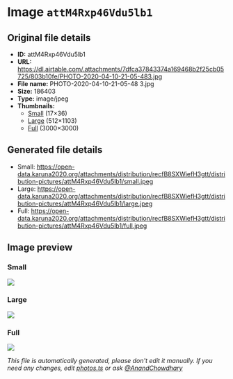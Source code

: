 # Image `attM4Rxp46Vdu5lb1`

## Original file details

- **ID:** attM4Rxp46Vdu5lb1
- **URL:** https://dl.airtable.com/.attachments/7dfca37843374a169468b2f25cb05725/803b10fe/PHOTO-2020-04-10-21-05-483.jpg
- **File name:** PHOTO-2020-04-10-21-05-48 3.jpg
- **Size:** 186403
- **Type:** image/jpeg
- **Thumbnails:**
  - [Small](https://dl.airtable.com/.attachmentThumbnails/1e09e27cfd2731bd5a714551a4e28e0a/26f77ca9) (17×36)
  - [Large](https://dl.airtable.com/.attachmentThumbnails/dd6c187c3b8f054e157505033ba1cb47/7fd6b729) (512×1103)
  - [Full](https://dl.airtable.com/.attachmentThumbnails/e0d6762008c225a4861287ca7752c821/8821c92d) (3000×3000)

## Generated file details

- Small: https://open-data.karuna2020.org/attachments/distribution/recfB8SXWiefH3gtt/distribution-pictures/attM4Rxp46Vdu5lb1/small.jpeg
- Large: https://open-data.karuna2020.org/attachments/distribution/recfB8SXWiefH3gtt/distribution-pictures/attM4Rxp46Vdu5lb1/large.jpeg
- Full: https://open-data.karuna2020.org/attachments/distribution/recfB8SXWiefH3gtt/distribution-pictures/attM4Rxp46Vdu5lb1/full.jpeg

## Image preview

### Small

![](https://open-data.karuna2020.org/attachments/distribution/recfB8SXWiefH3gtt/distribution-pictures/attM4Rxp46Vdu5lb1/small.jpeg)

### Large

![](https://open-data.karuna2020.org/attachments/distribution/recfB8SXWiefH3gtt/distribution-pictures/attM4Rxp46Vdu5lb1/large.jpeg)

### Full

![](https://open-data.karuna2020.org/attachments/distribution/recfB8SXWiefH3gtt/distribution-pictures/attM4Rxp46Vdu5lb1/full.jpeg)

_This file is automatically generated, please don't edit it manually. If you need any changes, edit [photos.ts](/photos.ts) or ask [@AnandChowdhary](https://github.com/AnandChowdhary)_
